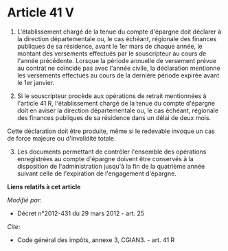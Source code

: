 # Article 41 V

1. L'établissement chargé de la tenue du compte d'épargne doit déclarer à la direction départementale ou, le cas échéant,
régionale des finances publiques de sa résidence, avant le 1er mars de chaque année, le montant des versements effectués par
le souscripteur au cours de l'année précédente. Lorsque la période annuelle de versement prévue au contrat ne coïncide pas
avec l'année civile, la déclaration mentionne les versements effectués au cours de la dernière période expirée avant le 1er
janvier. 

2. Si le souscripteur procède aux opérations de retrait mentionnées à l'article 41 R, l'établissement chargé de la tenue du
compte d'épargne doit en aviser la direction départementale ou, le cas échéant, régionale des finances publiques de sa
résidence dans un délai de deux mois. 

Cette déclaration doit être produite, même si le redevable invoque un cas de force majeure ou d'invalidité totale. 

3. Les documents permettant de contrôler l'ensemble des opérations enregistrées au compte d'épargne doivent être conservés à
la disposition de l'administration jusqu'à la fin de la quatrième année suivant celle de l'expiration de l'engagement
d'épargne.

**Liens relatifs à cet article**

_Modifié par_:

  - Décret n°2012-431  du 29 mars 2012 - art. 25

_Cite_:

  - Code général des impôts, annexe 3, CGIAN3. - art. 41 R
